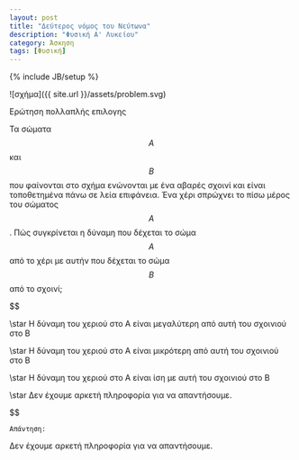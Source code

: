 ```yaml
---
layout: post
title: "Δεύτερος νόμος του Νεύτωνα"
description: "Φυσική Α' Λυκείου"
category: Άσκηση
tags: [Φυσική]
---
```

{% include JB/setup %}

![σχήμα]({{ site.url }}/assets/problem.svg) 


Ερώτηση πολλαπλής επιλογης

 Τα σώματα $$Α$$ και $$Β$$ που φαίνονται στο σχήμα ενώνονται με ένα αβαρές σχοινί και είναι τοποθετημένα πάνω σε λεία επιφάνεια. Ένα χέρι σπρώχνει το πίσω μέρος του σώματος $$Α$$. Πώς συγκρίνεται η δύναμη που δέχεται το σώμα $$Α$$ από το χέρι με αυτήν που δέχεται το σώμα $$Β$$ από το σχοινί;

 $$

 \star Η δύναμη του χεριού στο Α είναι μεγαλύτερη από αυτή του σχοινιού στο Β

 \star Η δύναμη του χεριού στο Α είναι μικρότερη από αυτή του σχοινιού στο Β

 \star Η δύναμη του χεριού στο Α είναι ίση με αυτή του σχοινιού στο Β

 \star Δεν έχουμε αρκετή πληροφορία για να απαντήσουμε.

$$

`Απάντηση:`

Δεν έχουμε αρκετή πληροφορία για να απαντήσουμε.
